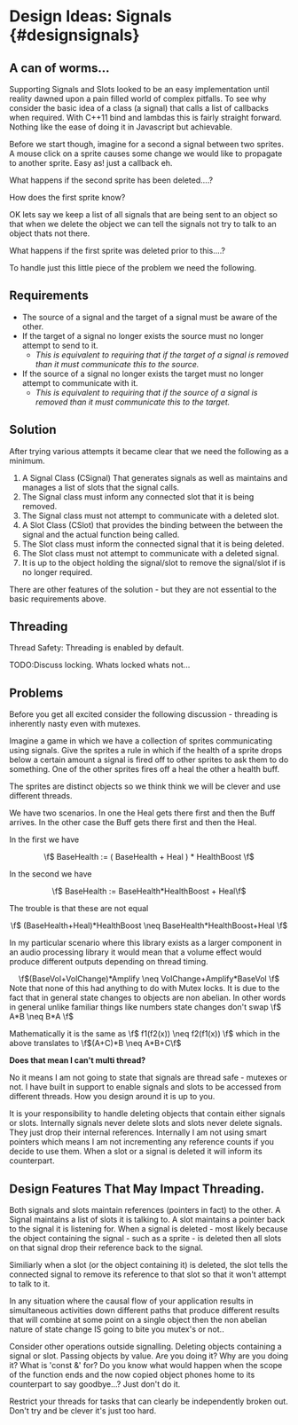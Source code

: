 Design Ideas: Signals                       {#designsignals}
===========================

A can of worms...
-----------------

Supporting Signals and Slots looked to be an easy implementation until reality dawned upon a pain filled world of complex pitfalls. To see why consider the basic idea of a class (a signal) that calls a list of callbacks when required.  With C++11 bind and lambdas this is fairly straight forward. Nothing like the ease of doing it in Javascript but achievable.

Before we start though, imagine for a second a signal between two sprites. A mouse click on a sprite causes some change we would like to propagate to another sprite. Easy as! just a callback eh.

What happens if the second sprite has been deleted....?  

How does the first sprite know?

OK lets say we keep a list of all signals that are being sent to an object so that when we delete the object we can tell the signals not try to talk to an object thats not there.

What happens if the first sprite was deleted prior to this....?

To handle just this little piece of the problem we need the following.

Requirements
------------
- The source of a signal and the target of a signal must be aware of the other.
- If the target of a signal no longer exists the source must no longer attempt to send to it.
  + *This is equivalent to requiring that if the target of a signal is removed than it must communicate this to the source.*
- If the source of a signal no longer exists the target must no longer attempt to communicate with it.
  + *This is equivalent to requiring that if the source of a signal is removed than it must communicate this to the target.*
  
Solution
--------
After trying various attempts it became clear that we need the following as a minimum.

1. A Signal Class (CSignal) That generates signals as well as maintains and manages a list of slots
that the signal calls.
2. The Signal class must inform any connected slot that it is being removed.  
3. The Signal class must not attempt to communicate with a deleted slot.
4. A Slot Class (CSlot) that provides the binding between the between the signal and the actual function being called. 
5. The Slot class must inform the connected signal that it is being deleted. 
6. The Slot class must not attempt to communicate with a deleted signal. 
7. It is up to the object holding the signal/slot to remove the signal/slot if is no longer required.

There are other features of the solution - but they are not essential to the basic requirements above.

Threading
---------

Thread Safety:  Threading is enabled by default.

TODO:Discuss locking. Whats locked whats not...

Problems
---------

Before you get all excited consider the following discussion - threading is inherently nasty even with mutexes.
	
Imagine a game in which we have a collection of sprites communicating using signals. Give the sprites a rule in which if the health of a sprite drops below a certain amount a signal is fired off to other sprites to ask them to do something. One of the other sprites fires off a heal the other a health buff. 

The sprites are distinct objects so we think think we will be clever and use different threads.

We have two scenarios. In one the Heal gets there first and then the Buff arrives. In the other case the Buff gets there first and then the Heal.

In the first we have 
<CENTER>
\f$ BaseHealth := ( BaseHealth + Heal ) * HealthBoost \f$
</CENTER>

In the second we have 
<CENTER> 
\f$ BaseHealth := BaseHealth*HealthBoost + Heal\f$  
</CENTER>

The trouble is that these are not equal 
<CENTER> 
\f$ (BaseHealth+Heal)*HealthBoost \neq BaseHealth*HealthBoost+Heal \f$
</CENTER> 

In my particular scenario where this library exists as a larger component in an audio processing library it would mean
that a volume effect would produce different outputs depending on thread timing.
<CENTER> 
 \f$(BaseVol+VolChange)*Amplify \neq VolChange+Amplify*BaseVol \f$
</CENTER> 
Note that none of this had anything to do with Mutex locks. It is due to the fact that in general state changes to objects are non abelian. In other words in general unlike familiar things like numbers state changes don't swap \f$ A*B \neq B*A \f$

Mathematically it is the same as \f$ f1(f2(x)) \neq f2(f1(x)) \f$  which in the above translates to  \f$(A+C)*B \neq  A*B+C\f$  

**Does that mean I can't multi thread?**

No it means I am not going to state that signals are thread safe - mutexes or not. I have built in support to enable signals and slots to be accessed from different threads. How you design around it is up to you.

It is your responsibility to handle deleting objects that contain either signals or slots. Internally signals never delete slots and slots never delete signals. They just drop their internal references. Internally I am not using smart pointers which means I am not incrementing any reference counts if you decide to use them. When a slot or a signal is deleted it will inform its counterpart.


Design Features That May Impact Threading.
-----------------------------------------

Both signals and slots maintain references (pointers in fact) to the other.  A Signal maintains a list of slots it is talking to. A slot maintains a pointer back to the signal it is listening for.  When a signal is deleted - most likely because the object containing the signal - such as a sprite - is deleted then all slots on that signal drop their reference back to the signal.

Similiarly when a slot (or the object containing it) is deleted, the slot tells the connected signal to remove its
reference to that slot so that it won't attempt to talk to it.

In any situation where the causal flow of your application results in simultaneous activities down different paths that produce different results that will combine at some point on a single object then the non abelian nature of state change IS going to bite you mutex's or not..
		
Consider other operations outside signalling. Deleting objects containing a signal or slot. Passing objects by value.
Are you doing it? Why are you doing it? What is 'const &' for? Do you know what would happen when the scope of the  function ends and the now copied object phones home to its counterpart to say goodbye...?  Just don't do it.

Restrict your threads for tasks that can clearly be independently broken out. Don't try and be clever it's just too hard.
